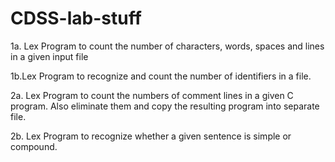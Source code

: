 # CDSS-lab-stuff

1a. Lex Program to count the number of characters, words, spaces and lines in a given input file


1b.Lex Program to recognize and count the number of identifiers in a file.


2a. Lex Program to count the numbers of comment lines in a given C program. Also eliminate them
and copy the resulting program into separate file.


2b. Lex Program to recognize whether a given sentence is simple or compound.




